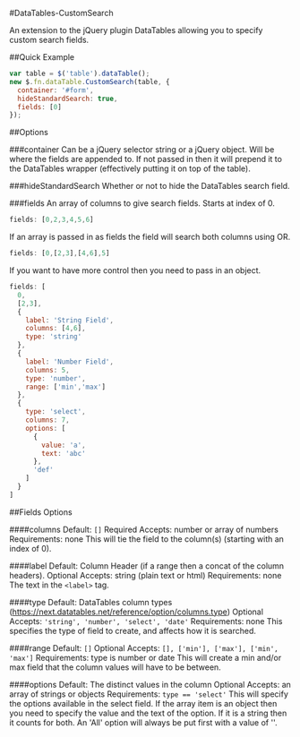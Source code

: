 #DataTables-CustomSearch

An extension to the jQuery plugin DataTables allowing you to specify custom search fields.


##Quick Example

```javascript
var table = $('table').dataTable();
new $.fn.dataTable.CustomSearch(table, {
  container: '#form',
  hideStandardSearch: true,
  fields: [0]
});
```


##Options

###container
Can be a jQuery selector string or a jQuery object. Will be where the fields are appended to. If not passed in then it will prepend it to the DataTables wrapper (effectively putting it on top of the table).

###hideStandardSearch
Whether or not to hide the DataTables search field.

###fields
An array of columns to give search fields. Starts at index of 0.
```javascript
fields: [0,2,3,4,5,6]
```

If an array is passed in as fields the field will search both columns using OR.
```javascript
fields: [0,[2,3],[4,6],5]
```

If you want to have more control then you need to pass in an object.
```javascript
fields: [
  0,
  [2,3],
  {
    label: 'String Field',
    columns: [4,6],
    type: 'string'
  },
  {
    label: 'Number Field',
    columns: 5,
    type: 'number',
    range: ['min','max']
  },
  {
    type: 'select',
    columns: 7,
    options: [
      {
        value: 'a',
        text: 'abc'
      },
      'def'
    ]
  }
]
```

##Fields Options

####columns
Default: ```[]```
Required
Accepts: number or array of numbers
Requirements: none
This will tie the field to the column(s) (starting with an index of 0). 

####label
Default: Column Header (if a range then a concat of the column headers).
Optional
Accepts: string (plain text or html)
Requirements: none
The text in the ```<label>``` tag.

####type
Default: DataTables column types (https://next.datatables.net/reference/option/columns.type)
Optional
Accepts: ```'string', 'number', 'select', 'date'```
Requirements: none
This specifies the type of field to create, and affects how it is searched.

####range
Default: ```[]```
Optional
Accepts: ```[], ['min'], ['max'], ['min', 'max']```
Requirements: type is number or date
This will create a min and/or max field that the column values will have to be between.

####options
Default: The distinct values in the column
Optional
Accepts: an array of strings or objects
Requirements: ```type == 'select'```
This will specify the options available in the select field. If the array item is an object then you need to specify the value and the text of the option. If it is a string then it counts for both. An 'All' option will always be put first with a value of ''.


